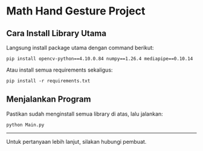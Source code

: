# Math Hand Gesture Project

## Cara Install Library Utama

Langsung install package utama dengan command berikut:

```
pip install opencv-python==4.10.0.84 numpy==1.26.4 mediapipe==0.10.14
```

Atau install semua requirements sekaligus:

```
pip install -r requirements.txt
```

## Menjalankan Program

Pastikan sudah menginstall semua library di atas, lalu jalankan:

```
python Main.py
```

---

Untuk pertanyaan lebih lanjut, silakan hubungi pembuat.
